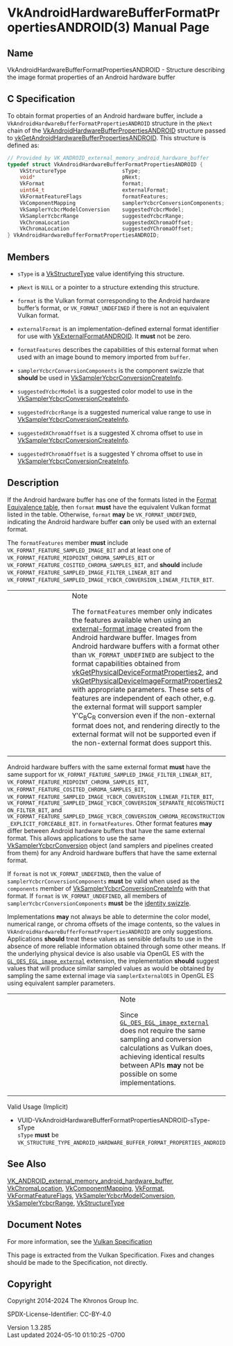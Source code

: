 # VkAndroidHardwareBufferFormatPropertiesANDROID(3) Manual Page

## Name

VkAndroidHardwareBufferFormatPropertiesANDROID - Structure describing
the image format properties of an Android hardware buffer



## <a href="#_c_specification" class="anchor"></a>C Specification

To obtain format properties of an Android hardware buffer, include a
`VkAndroidHardwareBufferFormatPropertiesANDROID` structure in the
`pNext` chain of the
[VkAndroidHardwareBufferPropertiesANDROID](https://registry.khronos.org/vulkan/specs/1.3-extensions/man/html/VkAndroidHardwareBufferPropertiesANDROID.html)
structure passed to
[vkGetAndroidHardwareBufferPropertiesANDROID](https://registry.khronos.org/vulkan/specs/1.3-extensions/man/html/vkGetAndroidHardwareBufferPropertiesANDROID.html).
This structure is defined as:

``` c
// Provided by VK_ANDROID_external_memory_android_hardware_buffer
typedef struct VkAndroidHardwareBufferFormatPropertiesANDROID {
    VkStructureType                  sType;
    void*                            pNext;
    VkFormat                         format;
    uint64_t                         externalFormat;
    VkFormatFeatureFlags             formatFeatures;
    VkComponentMapping               samplerYcbcrConversionComponents;
    VkSamplerYcbcrModelConversion    suggestedYcbcrModel;
    VkSamplerYcbcrRange              suggestedYcbcrRange;
    VkChromaLocation                 suggestedXChromaOffset;
    VkChromaLocation                 suggestedYChromaOffset;
} VkAndroidHardwareBufferFormatPropertiesANDROID;
```

## <a href="#_members" class="anchor"></a>Members

- `sType` is a [VkStructureType](https://registry.khronos.org/vulkan/specs/1.3-extensions/man/html/VkStructureType.html) value identifying
  this structure.

- `pNext` is `NULL` or a pointer to a structure extending this
  structure.

- `format` is the Vulkan format corresponding to the Android hardware
  buffer’s format, or `VK_FORMAT_UNDEFINED` if there is not an
  equivalent Vulkan format.

- `externalFormat` is an implementation-defined external format
  identifier for use with
  [VkExternalFormatANDROID](https://registry.khronos.org/vulkan/specs/1.3-extensions/man/html/VkExternalFormatANDROID.html). It **must**
  not be zero.

- `formatFeatures` describes the capabilities of this external format
  when used with an image bound to memory imported from `buffer`.

- `samplerYcbcrConversionComponents` is the component swizzle that
  **should** be used in
  [VkSamplerYcbcrConversionCreateInfo](https://registry.khronos.org/vulkan/specs/1.3-extensions/man/html/VkSamplerYcbcrConversionCreateInfo.html).

- `suggestedYcbcrModel` is a suggested color model to use in the
  [VkSamplerYcbcrConversionCreateInfo](https://registry.khronos.org/vulkan/specs/1.3-extensions/man/html/VkSamplerYcbcrConversionCreateInfo.html).

- `suggestedYcbcrRange` is a suggested numerical value range to use in
  [VkSamplerYcbcrConversionCreateInfo](https://registry.khronos.org/vulkan/specs/1.3-extensions/man/html/VkSamplerYcbcrConversionCreateInfo.html).

- `suggestedXChromaOffset` is a suggested X chroma offset to use in
  [VkSamplerYcbcrConversionCreateInfo](https://registry.khronos.org/vulkan/specs/1.3-extensions/man/html/VkSamplerYcbcrConversionCreateInfo.html).

- `suggestedYChromaOffset` is a suggested Y chroma offset to use in
  [VkSamplerYcbcrConversionCreateInfo](https://registry.khronos.org/vulkan/specs/1.3-extensions/man/html/VkSamplerYcbcrConversionCreateInfo.html).

## <a href="#_description" class="anchor"></a>Description

If the Android hardware buffer has one of the formats listed in the <a
href="https://registry.khronos.org/vulkan/specs/1.3-extensions/html/vkspec.html#memory-external-android-hardware-buffer-formats"
target="_blank" rel="noopener">Format Equivalence table</a>, then
`format` **must** have the equivalent Vulkan format listed in the table.
Otherwise, `format` **may** be `VK_FORMAT_UNDEFINED`, indicating the
Android hardware buffer **can** only be used with an external format.

The `formatFeatures` member **must** include
`VK_FORMAT_FEATURE_SAMPLED_IMAGE_BIT` and at least one of
`VK_FORMAT_FEATURE_MIDPOINT_CHROMA_SAMPLES_BIT` or
`VK_FORMAT_FEATURE_COSITED_CHROMA_SAMPLES_BIT`, and **should** include
`VK_FORMAT_FEATURE_SAMPLED_IMAGE_FILTER_LINEAR_BIT` and
`VK_FORMAT_FEATURE_SAMPLED_IMAGE_YCBCR_CONVERSION_LINEAR_FILTER_BIT`.

<table>
<colgroup>
<col style="width: 50%" />
<col style="width: 50%" />
</colgroup>
<tbody>
<tr class="odd">
<td class="icon"><em></em></td>
<td class="content">Note
<p>The <code>formatFeatures</code> member only indicates the features
available when using an <a
href="https://registry.khronos.org/vulkan/specs/1.3-extensions/html/vkspec.html#memory-external-android-hardware-buffer-external-formats"
target="_blank" rel="noopener">external-format image</a> created from
the Android hardware buffer. Images from Android hardware buffers with a
format other than <code>VK_FORMAT_UNDEFINED</code> are subject to the
format capabilities obtained from <a
href="vkGetPhysicalDeviceFormatProperties2.html">vkGetPhysicalDeviceFormatProperties2</a>,
and <a
href="vkGetPhysicalDeviceImageFormatProperties2.html">vkGetPhysicalDeviceImageFormatProperties2</a>
with appropriate parameters. These sets of features are independent of
each other, e.g. the external format will support sampler
Y′C<sub>B</sub>C<sub>R</sub> conversion even if the non-external format
does not, and rendering directly to the external format will not be
supported even if the non-external format does support this.</p></td>
</tr>
</tbody>
</table>

Android hardware buffers with the same external format **must** have the
same support for `VK_FORMAT_FEATURE_SAMPLED_IMAGE_FILTER_LINEAR_BIT`,
`VK_FORMAT_FEATURE_MIDPOINT_CHROMA_SAMPLES_BIT`,
`VK_FORMAT_FEATURE_COSITED_CHROMA_SAMPLES_BIT`,
`VK_FORMAT_FEATURE_SAMPLED_IMAGE_YCBCR_CONVERSION_LINEAR_FILTER_BIT`,
`VK_FORMAT_FEATURE_SAMPLED_IMAGE_YCBCR_CONVERSION_SEPARATE_RECONSTRUCTION_FILTER_BIT`,
and
`VK_FORMAT_FEATURE_SAMPLED_IMAGE_YCBCR_CONVERSION_CHROMA_RECONSTRUCTION_EXPLICIT_FORCEABLE_BIT`.
in `formatFeatures`. Other format features **may** differ between
Android hardware buffers that have the same external format. This allows
applications to use the same
[VkSamplerYcbcrConversion](https://registry.khronos.org/vulkan/specs/1.3-extensions/man/html/VkSamplerYcbcrConversion.html) object (and
samplers and pipelines created from them) for any Android hardware
buffers that have the same external format.

If `format` is not `VK_FORMAT_UNDEFINED`, then the value of
`samplerYcbcrConversionComponents` **must** be valid when used as the
`components` member of
[VkSamplerYcbcrConversionCreateInfo](https://registry.khronos.org/vulkan/specs/1.3-extensions/man/html/VkSamplerYcbcrConversionCreateInfo.html)
with that format. If `format` is `VK_FORMAT_UNDEFINED`, all members of
`samplerYcbcrConversionComponents` **must** be the <a
href="https://registry.khronos.org/vulkan/specs/1.3-extensions/html/vkspec.html#resources-image-views-identity-mappings"
target="_blank" rel="noopener">identity swizzle</a>.

Implementations **may** not always be able to determine the color model,
numerical range, or chroma offsets of the image contents, so the values
in `VkAndroidHardwareBufferFormatPropertiesANDROID` are only
suggestions. Applications **should** treat these values as sensible
defaults to use in the absence of more reliable information obtained
through some other means. If the underlying physical device is also
usable via OpenGL ES with the
[`GL_OES_EGL_image_external`](https://registry.khronos.org/OpenGL/extensions/OES/OES_EGL_image_external.txt)
extension, the implementation **should** suggest values that will
produce similar sampled values as would be obtained by sampling the same
external image via `samplerExternalOES` in OpenGL ES using equivalent
sampler parameters.

<table>
<colgroup>
<col style="width: 50%" />
<col style="width: 50%" />
</colgroup>
<tbody>
<tr class="odd">
<td class="icon"><em></em></td>
<td class="content">Note
<p>Since <a
href="https://registry.khronos.org/OpenGL/extensions/OES/OES_EGL_image_external.txt"><code>GL_OES_EGL_image_external</code></a>
does not require the same sampling and conversion calculations as Vulkan
does, achieving identical results between APIs <strong>may</strong> not
be possible on some implementations.</p></td>
</tr>
</tbody>
</table>

Valid Usage (Implicit)

- <a
  href="#VUID-VkAndroidHardwareBufferFormatPropertiesANDROID-sType-sType"
  id="VUID-VkAndroidHardwareBufferFormatPropertiesANDROID-sType-sType"></a>
  VUID-VkAndroidHardwareBufferFormatPropertiesANDROID-sType-sType  
  `sType` **must** be
  `VK_STRUCTURE_TYPE_ANDROID_HARDWARE_BUFFER_FORMAT_PROPERTIES_ANDROID`

## <a href="#_see_also" class="anchor"></a>See Also

[VK_ANDROID_external_memory_android_hardware_buffer](https://registry.khronos.org/vulkan/specs/1.3-extensions/man/html/VK_ANDROID_external_memory_android_hardware_buffer.html),
[VkChromaLocation](https://registry.khronos.org/vulkan/specs/1.3-extensions/man/html/VkChromaLocation.html),
[VkComponentMapping](https://registry.khronos.org/vulkan/specs/1.3-extensions/man/html/VkComponentMapping.html),
[VkFormat](https://registry.khronos.org/vulkan/specs/1.3-extensions/man/html/VkFormat.html),
[VkFormatFeatureFlags](https://registry.khronos.org/vulkan/specs/1.3-extensions/man/html/VkFormatFeatureFlags.html),
[VkSamplerYcbcrModelConversion](https://registry.khronos.org/vulkan/specs/1.3-extensions/man/html/VkSamplerYcbcrModelConversion.html),
[VkSamplerYcbcrRange](https://registry.khronos.org/vulkan/specs/1.3-extensions/man/html/VkSamplerYcbcrRange.html),
[VkStructureType](https://registry.khronos.org/vulkan/specs/1.3-extensions/man/html/VkStructureType.html)

## <a href="#_document_notes" class="anchor"></a>Document Notes

For more information, see the <a
href="https://registry.khronos.org/vulkan/specs/1.3-extensions/html/vkspec.html#VkAndroidHardwareBufferFormatPropertiesANDROID"
target="_blank" rel="noopener">Vulkan Specification</a>

This page is extracted from the Vulkan Specification. Fixes and changes
should be made to the Specification, not directly.

## <a href="#_copyright" class="anchor"></a>Copyright

Copyright 2014-2024 The Khronos Group Inc.

SPDX-License-Identifier: CC-BY-4.0

Version 1.3.285  
Last updated 2024-05-10 01:10:25 -0700
